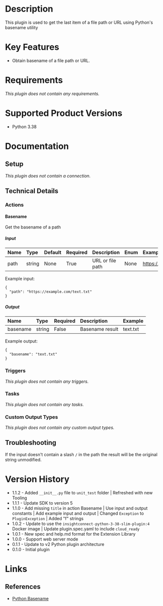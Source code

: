 # Description

This plugin is used to get the last item of a file path or URL using Python's basename utility

# Key Features
  
* Obtain basename of a file path or URL.

# Requirements
  
*This plugin does not contain any requirements.*

# Supported Product Versions
  
* Python 3.38

# Documentation

## Setup
  
*This plugin does not contain a connection.*

## Technical Details

### Actions


#### Basename
  
Get the basename of a path

##### Input

|Name|Type|Default|Required|Description|Enum|Example|
| :--- | :--- | :--- | :--- | :--- | :--- | :--- |
|path|string|None|True|URL or file path|None|https://example.com/text.txt|
  
Example input:

```
{
  "path": "https://example.com/text.txt"
}
```

##### Output

|Name|Type|Required|Description|Example|
| :--- | :--- | :--- | :--- | :--- |
|basename|string|False|Basename result|text.txt|
  
Example output:

```
{
  "basename": "text.txt"
}
```
### Triggers
  
*This plugin does not contain any triggers.*
### Tasks
  
*This plugin does not contain any tasks.*

### Custom Output Types
  
*This plugin does not contain any custom output types.*

## Troubleshooting

If the input doesn't contain a slash `/` in the path the result will be the original string unmodified.

# Version History

* 1.1.2 - Added `__init__.py` file to `unit_test` folder | Refreshed with new Tooling
* 1.1.1 - Update SDK to version 5
* 1.1.0 - Add missing `title` in action Basename | Use input and output constants | Add example input and output | Changed `Exception` to `PluginException` | Added "f" strings
* 1.0.2 - Update to use the `insightconnect-python-3-38-slim-plugin:4` Docker image | Update plugin.spec.yaml to include `cloud_ready`
* 1.0.1 - New spec and help.md format for the Extension Library
* 1.0.0 - Support web server mode
* 0.1.1 - Update to v2 Python plugin architecture
* 0.1.0 - Initial plugin

# Links

## References

* [Python Basename](https://docs.python.org/2/library/os.path.html#os.path.basename)
